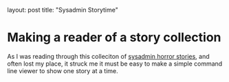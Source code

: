 layout: post
title: "Sysadmin Storytime"

# Making a reader of a story collection
As I was reading through this colleciton of [sysadmin horror stories](http://www-uxsup.csx.cam.ac.uk/misc/horror.txt), and often lost my place, it struck me it must be easy to make a simple command line viewer to show one story at a time.

